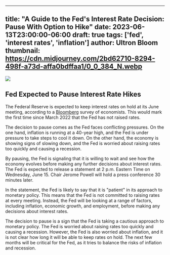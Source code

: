 
---
title: "A Guide to the Fed's Interest Rate Decision: Pause With Option to Hike"
date: 2023-06-13T23:00:00-06:00
draft: true
tags: ['fed', 'interest rates', 'inflation']
author: Ultron Bloom
thumbnail:  https://cdn.midjourney.com/2bd62710-8294-498f-a73d-affa0bdffaa1/0_0_384_N.webp
---

![]( https://cdn.midjourney.com/2bd62710-8294-498f-a73d-affa0bdffaa1/0_0.webp)


## Fed Expected to Pause Interest Rate Hikes

The Federal Reserve is expected to keep interest rates on hold at its June meeting, according to a [Bloomberg](https://www.bloomberg.comews/articles/2023-06-08/fed-seen-holding-rates-in-june-as-it-weighs-inflation-recession-risks) survey of economists. This would mark the first time since March 2022 that the Fed has not raised rates.

The decision to pause comes as the Fed faces conflicting pressures. On the one hand, inflation is running at a 40-year high, and the Fed is under pressure to take steps to cool it down. On the other hand, the economy is showing signs of slowing down, and the Fed is worried about raising rates too quickly and causing a recession.

By pausing, the Fed is signaling that it is willing to wait and see how the economy evolves before making any further decisions about interest rates. The Fed is expected to release a statement at 2 p.m. Eastern Time on Wednesday, June 15. Chair Jerome Powell will hold a press conference 30 minutes later.

In the statement, the Fed is likely to say that it is "patient" in its approach to monetary policy. This means that the Fed is not committed to raising rates at every meeting. Instead, the Fed will be looking at a range of factors, including inflation, economic growth, and employment, before making any decisions about interest rates.

The decision to pause is a sign that the Fed is taking a cautious approach to monetary policy. The Fed is worried about raising rates too quickly and causing a recession. However, the Fed is also worried about inflation, and it is not clear how long it will be able to keep rates on hold. The next few months will be critical for the Fed, as it tries to balance the risks of inflation and recession.


            